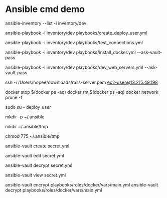 # Ansible cmd demo

<!-- Check dev inventory -->
ansible-inventory --list -i inventory/dev

<!-- Run playbook -->
<!-- Create deploy user and add SSH keys -->
ansible-playbook -i inventory/dev playbooks/create_deploy_user.yml

<!-- Test by ping and print messages -->
<!-- ansible-playbook -i inventory/dev -i inventory/staging -i inventory/production playbooks/test_connections.yml -->
ansible-playbook -i inventory/dev playbooks/test_connections.yml

<!-- Install Docker and log in -->
ansible-playbook -i inventory/dev playbooks/install_docker.yml --ask-vault-pass

<!-- Install Postgresql, DragonflyDB, Project and Nginx using Docker -->
ansible-playbook -i inventory/dev playbooks/dev_web_servers.yml --ask-vault-pass

<!-- Others -->
<!-- Connect to server as ec2-user -->
ssh -i /Users/hopee/downloads/rails-server.pem ec2-user@13.215.49.198

<!-- Remove all docker containers and networks -->
docker stop $(docker ps -aq)
docker rm $(docker ps -aq)
docker network prune -f

<!-- Switch to the deploy_user user -->
sudo su - deploy_user

<!-- Create the .ansible directory in the deploy_user's home directory -->
mkdir -p ~/.ansible

<!-- Create the tmp directory inside the .ansible directory -->
mkdir ~/.ansible/tmp

<!-- Set the appropriate permissions for the tmp directory -->
chmod 775 ~/.ansible/tmp

<!-- Ansible Vault -->
<!-- Create an encrypted file -->
ansible-vault create secret.yml

<!-- Edit an encrypted file -->
ansible-vault edit secret.yml

<!-- Decrypt a file -->
ansible-vault decrypt secret.yml

<!-- View an encrypted file -->
ansible-vault view secret.yml

<!-- Encrypt an existing file -->
ansible-vault encrypt playbooks/roles/docker/vars/main.yml
ansible-vault decrypt playbooks/roles/docker/vars/main.yml
